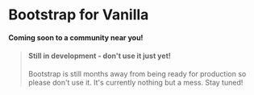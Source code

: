 # Bootstrap for Vanilla

#### Coming soon to a community near you!

> #### Still in development - don't use it just yet!
> Bootstrap is still months away from being ready for production so please don't use it. It's currently nothing but a mess. Stay tuned!
